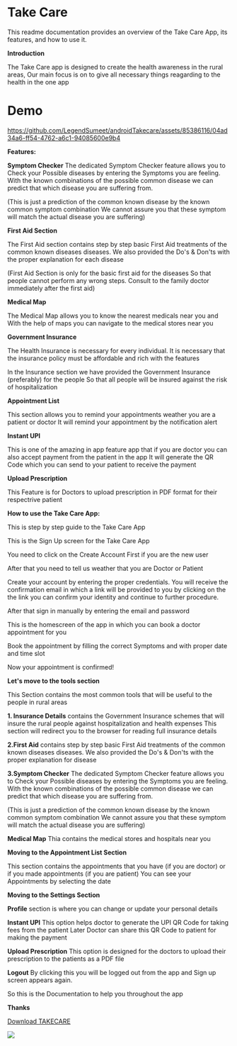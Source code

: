 
# Take Care
This readme documentation provides an overview of the Take Care App, its features, and how to use it.

**Introduction**

The Take Care app is designed to create the health awareness in the rural areas, Our main focus is on to give all necessary things reagarding to the health in the one app 

# Demo

https://github.com/LegendSumeet/androidTakecare/assets/85386116/04ad34a6-ff54-4762-a6c1-94085600e9b4



**Features:**

**Symptom Checker**
The dedicated Symptom Checker feature  allows you to Check your Possible diseases by entering the Symptoms you are feeling. With the known combinations of the possible common disease we can predict that which disease you are suffering from.

(This is just a prediction of the common known disease by the known common symptom combination We cannot assure you that these symptom will match the actual disease you are suffering)

**First Aid Section**

The First Aid section contains step by step basic First Aid treatments of the common known diseases diseases. We also provided the Do's & Don'ts with the proper explanation for each disease

(First Aid Section is only for the basic first aid for the diseases So that people cannot perform any wrong steps. Consult to the family doctor immediately after the first aid)

**Medical Map**

The Medical Map allows you to know the nearest medicals near you and With the help of maps you can navigate to the medical stores near you

**Government Insurance**

The Health Insurance is necessary for every individual. It is necessary that the insurance policy must be affordable and rich with the features 

In the Insurance section we have provided the Government Insurance (preferably) for the people So that all people will be insured against the risk of hospitalization

**Appointment List**

This section allows you to remind your appointments weather you are a patient or doctor 
It will remind your appointment by the notification alert 

**Instant UPI**

This is one of the amazing in app feature app that if you are doctor you can also accept payment from the patient in the app
It will generate the QR Code which you can send to your patient to receive the payment

**Upload Prescription**

This Feature is for Doctors to upload prescription in PDF format for their respectrive patient



**How to use the Take Care App:**

This is step by step guide to the Take Care App




This is the Sign Up screen for the Take Care App

You need to click on the Create Account First if you are the new user





After that you need to tell us weather that you are Doctor or Patient









Create your account by entering the proper credentials. You will receive the confirmation email in which a link will be provided to you by clicking on the the link you can confirm your identity and continue to further procedure.

After that sign in manually by entering the email and password




This is the homescreen of the app in which you can book a doctor appointment for you 








Book the appointment by filling the correct Symptoms and with proper date and time slot




Now your appointment is confirmed!

**Let's move to the tools section**



This Section contains the most common tools that will be useful to the people in rural areas 

**1. Insurance Details** contains the Government Insurance schemes that will insure the rural people against hospitalization and health expenses This section will redirect you to the browser for reading full insurance details





**2.First Aid** contains step by step basic First Aid treatments of the common known diseases diseases. We also provided the Do's & Don'ts with the proper explanation for disease

**3.Symptom Checker** The dedicated Symptom Checker feature  allows you to Check your Possible diseases by entering the Symptoms you are feeling. With the known combinations of the possible common disease we can predict that which disease you are suffering from.








(This is just a prediction of the common known disease by the known common symptom combination We cannot assure you that these symptom will match the actual disease you are suffering)


**Medical Map**
Thia contains the medical stores and hospitals near you






**Moving to the Appointment List Section**


This section contains the appointments that you have (if you are doctor) or if you made appointments (if you are patient) You can see your Appointments by selecting the date




**Moving to the Settings Section**



**Profile** section is where you can change or update your personal details




**Instant UPI** This option helps doctor to generate the UPI QR Code for taking fees from the patient Later Doctor can share this QR Code to patient for making the payment



**Upload Prescription** This option is designed for the doctors to upload their prescription to the patients as a PDF file


**Logout** By clicking this you will be logged out from the app and Sign up screen appears again.

So this is the Documentation to help you throughout the app

**Thanks**


[Download TAKECARE](https://github.com/LegendSumeet/androidTakecare/releases/download/v1.0.00/TAKE.CARE.apk)



<a href="https://github.com/LegendSumeet/androidTakecare/graphs/contributors">
  <img src="https://contrib.rocks/image?repo=LegendSumeet/androidTakecare" />
</a>
